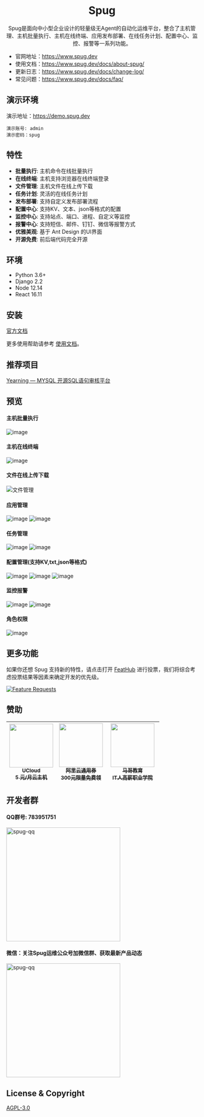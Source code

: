 <h1 align="center">Spug</h1>

<div align="center">

Spug是面向中小型企业设计的轻量级无Agent的自动化运维平台，整合了主机管理、主机批量执行、主机在线终端、应用发布部署、在线任务计划、配置中心、监控、报警等一系列功能。

</div>

- 官网地址：https://www.spug.dev
- 使用文档：https://www.spug.dev/docs/about-spug/
- 更新日志：https://www.spug.dev/docs/change-log/
- 常见问题：https://www.spug.dev/docs/faq/

## 演示环境

演示地址：https://demo.spug.dev
```
演示账号: admin 
演示密码：spug
```


## 特性

- **批量执行**: 主机命令在线批量执行
- **在线终端**: 主机支持浏览器在线终端登录
- **文件管理**: 主机文件在线上传下载
- **任务计划**: 灵活的在线任务计划
- **发布部署**: 支持自定义发布部署流程
- **配置中心**: 支持KV、文本、json等格式的配置
- **监控中心**: 支持站点、端口、进程、自定义等监控
- **报警中心**: 支持短信、邮件、钉钉、微信等报警方式
- **优雅美观**: 基于 Ant Design 的UI界面
- **开源免费**: 前后端代码完全开源


## 环境

* Python 3.6+
* Django 2.2
* Node 12.14
* React 16.11

## 安装

[官方文档](https://spug.dev/docs/install/)

更多使用帮助请参考 [使用文档](https://www.spug.dev/docs/host-manage/)。

## 推荐项目
[Yearning — MYSQL 开源SQL语句审核平台](https://github.com/cookieY/Yearning)


## 预览

#### 主机批量执行
![image](https://image.qbangmang.com/host-exec-2.0.png)

#### 主机在线终端
![image](https://image.qbangmang.com/host-console-2.0.png)

#### 文件在线上传下载
![文件管理](https://image.qbangmang.com/spug-host-file.png)

#### 应用管理
![image](https://image.qbangmang.com/app-2.0.png)
![image](https://image.qbangmang.com/app-apply-2.0.png)

#### 任务管理
![image](https://image.qbangmang.com/task-2.0.png)
![image](https://image.qbangmang.com/task-detail-2.0.png)
#### 配置管理(支持KV,txt,json等格式)
![image](https://image.qbangmang.com/service-conf-2.0.png)
![image](https://image.qbangmang.com/service-conf-json-2.0.png)
![image](https://image.qbangmang.com/conf-history-2.0.png)

#### 监控报警
![image](https://image.qbangmang.com/monitor-alarm-2.0.png)
![image](https://image.qbangmang.com/monitor-add-2.0.png)

#### 角色权限
![image](https://image.qbangmang.com/role-2.0.png)

## 更多功能
如果你还想 Spug 支持新的特性，请点击打开 [FeatHub](https://feathub.com/openspug/spug) 进行投票，我们将综合考虑投票结果等因素来确定开发的优先级。

[![Feature Requests](https://feathub.com/openspug/spug?format=svg)](https://feathub.com/openspug/spug)


## 赞助

<table>
  <thead>
    <tr>
      <th align="center" style="width: 115px;">
        <a href="https://www.ucloud.cn/site/active/kuaijie.html?invitation_code=C1xD0E5678FBA77">
          <img src="https://image.qbangmang.com/ucloud.png" width="115px"><br>
          <sub>UCloud</sub><br>
          <sub>5 元/月云主机</sub>
        </a>
      </th>
        <th align="center" style="width: 115px;">
        <a href="https://www.aliyun.com/minisite/goods?userCode=8vdj3myc">
          <img src="https://image.qbangmang.com/aliyun_quan.png" width="115px"><br>
          <sub>阿里云通用券</sub><br>
          <sub>300元限量免费领</sub>
        </a>
      </th>
      <th align="center" style="width: 125px;">
        <a href="http://www.magedu.com">
          <img src="https://image.qbangmang.com/magedu-logo.jpeg" width="115px"><br>
          <sub>马哥教育</sub><br>
          <sub>IT人高薪职业学院</sub>
        </a>
      </th>
    </tr>
  </thead>
</table>

## 开发者群
#### QQ群号: 783951751
<div >
   <img src="https://image.qbangmang.com/spug.png" width = "300" height = "300" alt="spug-qq" align=center />
<div>

#### 微信：关注Spug运维公众号加微信群、获取最新产品动态
<div >
   <img src="https://image.qbangmang.com/spug-weixin.jpeg" width = "300" height = "300" alt="spug-qq" align=center />
<div>
  
## License & Copyright
[AGPL-3.0](https://opensource.org/licenses/AGPL-3.0)
